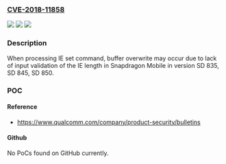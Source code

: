 ### [CVE-2018-11858](https://cve.mitre.org/cgi-bin/cvename.cgi?name=CVE-2018-11858)
![](https://img.shields.io/static/v1?label=Product&message=Snapdragon%20Mobile&color=blue)
![](https://img.shields.io/static/v1?label=Version&message=n%2Fa&color=blue)
![](https://img.shields.io/static/v1?label=Vulnerability&message=Possible%20buffer%20overwrite%20in%20WLAN&color=brighgreen)

### Description

When processing IE set command, buffer overwrite may occur due to lack of input validation of the IE length in Snapdragon Mobile in version SD 835, SD 845, SD 850.

### POC

#### Reference
- https://www.qualcomm.com/company/product-security/bulletins

#### Github
No PoCs found on GitHub currently.

